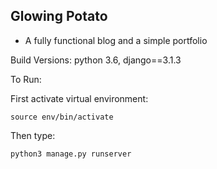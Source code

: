 ## Glowing Potato

- A fully functional blog and a simple portfolio 

Build Versions: python 3.6, django==3.1.3

To Run: 

First activate virtual environment: 

```
source env/bin/activate
```

Then type:

```
python3 manage.py runserver
```

